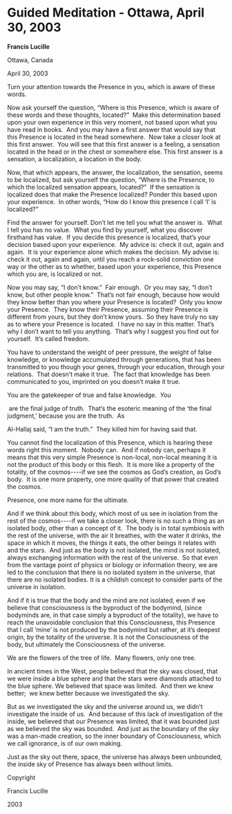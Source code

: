 # Guided Meditation - Ottawa, April 30, 2003

**Francis Lucille**

Ottawa, Canada

April 30, 2003

Turn your attention towards the Presence in you, which is aware of these words. 

Now ask yourself the question, “Where is this Presence, which is aware of these words and these thoughts, located?”  Make this determination based upon your own experience in this very moment, not based upon what you have read in books.  And you may have a first answer that would say that this Presence is located in the head somewhere.  Now take a closer look at this first answer.  You will see that this first answer is a feeling, a sensation located in the head or in the chest or somewhere else. This first answer is a sensation, a localization, a location in the body. 

Now, that which appears, the answer, the localization, the sensation, seems to be localized, but ask yourself the question, “Where is the Presence, to which the localized sensation appears, located?”  If the sensation is localized does that make the Presence localized? Ponder this based upon your experience.  In other words, “How do I know this presence I call ‘I’ is localized?”

Find the answer for yourself. Don’t let me tell you what the answer is.  What I tell you has no value.  What you find by yourself, what you discover firsthand has value.  If you decide this presence is localized, that’s your decision based upon your experience.  My advice is: check it out, again and again.  It is your experience alone which makes the decision. My advise is: check it out, again and again, until you reach a rock-solid conviction one way or the other as to whether, based upon your experience, this Presence which you are, is localized or not. 

Now you may say, “I don’t know.”  Fair enough.  Or you may say, “I don’t know, but other people know.”  That’s not fair enough, because how would they know better than you where your Presence is located?  Only you know your Presence.  They know their Presence, assuming their Presence is different from yours, but they don’t know yours.  So they have truly no say as to where your Presence is located.  I have no say in this matter. That’s why I don’t want to tell you anything.  That’s why I suggest you find out for yourself.  It’s called freedom.

You have to understand the weight of peer pressure, the weight of false knowledge, or knowledge accumulated through generations, that has been transmitted to you though your genes, through your education, through your relations.  That doesn’t make it true.  The fact that knowledge has been communicated to you, imprinted on you doesn’t make it true. 

You are the gatekeeper of true and false knowledge.  _You_

 are the final judge of truth.  That’s the esoteric meaning of the ‘the final judgment,’ because you are the truth.  As 

Al-Hallaj said, “I am the truth.”  They killed him for having said that.

You cannot find the localization of this Presence, which is hearing these words right this moment.  Nobody can.  And if nobody can, perhaps it means that this very simple Presence is non-local, non-local meaning it is not the product of this body or this flesh.  It is more like a property of the totality, of the cosmos----if we see the cosmos as God’s creation, as God’s body.  It is one more property, one more quality of that power that created the cosmos. 

Presence, one more name for the ultimate. 

And if we think about this body, which most of us see in isolation from the rest of the cosmos----if we take a closer look, there is no such a thing as an isolated body, other than a concept of it.  The body is in total symbiosis with the rest of the universe, with the air it breathes, with the water it drinks, the space in which it moves, the things it eats, the other beings it relates with and the stars.  And just as the body is not isolated, the mind is not isolated, always exchanging information with the rest of the universe.  So that even from the vantage point of physics or biology or information theory, we are led to the conclusion that there is no isolated system in the universe, that there are no isolated bodies. It is a childish concept to consider parts of the universe in isolation.

And if it is true that the body and the mind are not isolated, even if we believe that consciousness is the byproduct of the bodymind, (since bodyminds are, in that case simply a byproduct of the totality), we have to reach the unavoidable conclusion that this Consciousness, this Presence that I call ‘mine’ is not produced by the bodymind but rather, at it’s deepest origin, by the totality of the universe. It is not the Consciousness of the body, but ultimately the Consciousness of the universe. 

We are the flowers of the tree of life.  Many flowers, only one tree.

In ancient times in the West, people believed that the sky was closed, that we were inside a blue sphere and that the stars were diamonds attached to the blue sphere. We believed that space was limited.  And then we knew better;  we knew better because we investigated the sky.

But as we investigated the sky and the universe around us, we didn’t investigate the inside of us.  And because of this lack of investigation of the inside, we believed that our Presence was limited, that it was bounded just as we believed the sky was bounded.  And just as the boundary of the sky was a man-made creation, so the inner boundary of Consciousness, which we call ignorance, is of our own making. 

Just as the sky out there, space, the universe has always been unbounded, the inside sky of Presence has always been without limits.

Copyright

Francis Lucille

2003

